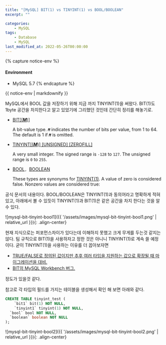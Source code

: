 ```yaml
---
title: "[MySQL] BIT(1) vs TINYINT(1) vs BOOL/BOOLEAN"
excerpt: ""

categories:
    - MySQL
tags:
    - Database
    - MySQL
last_modified_at: 2022-05-26T00:00:00
---
```


{% capture notice-env %}
#### Environment
- MySQL 5.7
{% endcapture %}

<div class="notice--primary">{{ notice-env | markdownify }}</div>

MySQL에서 BOOL 값을 저장하기 위해 지금 까지 TINYINT(1)을 써왔다. BIT(1)도 1byte 공간을 차지한다고 알고 있었기에 그리했던 것인데 간단히 정리를 해놓기로.

- [BIT[(***M***)]](https://dev.mysql.com/doc/refman/5.7/en/bit-type.html)
    
    A bit-value type. ***`M`*** indicates the number of bits per value, from 1 to 64. The default is 1 if ***`M`*** is omitted.
    
- [TINYINT[(***M***)] [UNSIGNED] [ZEROFILL]](https://dev.mysql.com/doc/refman/5.7/en/integer-types.html)
    
    A very small integer. The signed range is `-128` to `127`. The unsigned range is `0` to `255`.
    
- [BOOL](https://dev.mysql.com/doc/refman/5.7/en/integer-types.html)`, `[BOOLEAN](https://dev.mysql.com/doc/refman/5.7/en/integer-types.html)
    
    These types are synonyms for [TINYINT(1)](https://dev.mysql.com/doc/refman/5.7/en/integer-types.html). A value of zero is considered false. Nonzero values are considered true:
    

공식 문서의 내용이다. BOOL/BOOLEAN은 TINYINT(1)과 동의어라고 명확하게 적혀 있고, 아래에서 볼 수 있듯이 TINYINT(1)과 BIT(1)은 같은 공간을 차지 한다는 것을 알 수 있다. 

![mysql-bit-tinyint-bool1]({{ '/assets/images/mysql-bit-tinyint-bool1.png' | relative_url }}){: .align-center}

현재 지식으로는 퍼포먼스차이가 있다는데 이해하지 못했고 크게 무게를 두는것 같지는 않다. 팀 규칙으로 BIT(1)을 사용하자고 정한 것은 아니니 TINYINT(1)로 계속 쓸 예정이다. 굳이 TINYINT(1)을 사용하는 이유를 더 꼽아보자면

- [TRUE/FALSE로 정의된 값이지만 추후 여러 타입을 지원하는 값으로 확장될 때 마이그레이션을 대비.](https://www.bennadel.com/blog/3845-why-i-use-tinyint-columns-instead-of-bit-columns-for-boolean-data-in-a-mysql-application.htm)
- [BIT의 MySQL Workbench 버그.](https://bugs.mysql.com/bug.php?id=79604)

정도가 있을것 같다.

참고로 각 타입의 필드를 가지는 테이블을 생성해서 확인 해 보면 아래와 같다.

```sql
CREATE TABLE tinyint_test (
	`bit1` bit(1) NOT NULL,
	`tinyint1` tinyint(1) NOT NULL,    
  `bool` bool NOT NULL,
  `boolean` boolean NOT NULL
);
```

![mysql-bit-tinyint-bool2]({{ '/assets/images/mysql-bit-tinyint-bool2.png' | relative_url }}){: .align-center}
